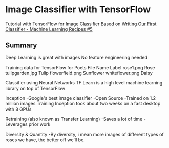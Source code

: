 # Image Classifier with TensorFlow
Tutorial with TensorFlow for Image Classifier
Based on [Writing Our First Classifier - Machine Learning Recipes #5](https://www.youtube.com/watch?v=AoeEHqVSNOw)

## Summary
Deep Learning is great with images
No feature engineering needed

Training data for TensorFlow for Poets
File Name       Label
rose1.png       Rose
tulipgarden.jpg Tulip
flowerfield.png Sunflower
whiteflower.png     Daisy

Classifier using Neural Networks
TF Learn is a high level machine learning library on top of TensorFlow

Inception
-Google's best image classifier
-Open Source
-Trained on 1.2 million images
 Training Inception took about two weeks on a fast desktop with 8 GPUs

 Retraining (also known as Transfer Learning)
 -Saves a lot of time
 -Leverages prior work

 Diversity & Quantity
 -By diversity, i mean more images of different types of roses we have, the better off
 we'll be.